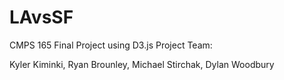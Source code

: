 # LAvsSF
CMPS 165 Final Project using D3.js
Project Team:

Kyler Kiminki,
Ryan Brounley,
Michael Stirchak,
Dylan Woodbury
